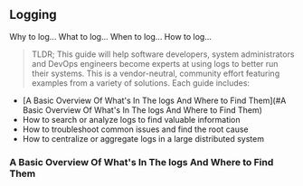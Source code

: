 Logging
--------

Why to log... What to log... When to log... How to log... 

> TLDR; This guide will help software developers, system administrators and DevOps engineers become experts at using logs to better run their systems. This is a vendor-neutral, community effort featuring examples from a variety of solutions. Each guide includes:

- [A Basic Overview Of What's In The logs And Where to Find Them](#A Basic Overview Of What's In The logs And Where to Find Them)
- How to search or analyze logs to find valuable information
- How to troubleshoot common issues and find the root cause
- How to centralize or aggregate logs in a large distributed system


### A Basic Overview Of What's In The logs And Where to Find Them
